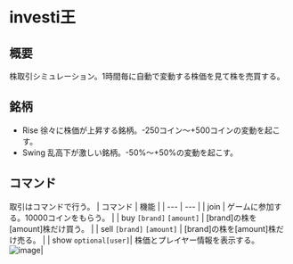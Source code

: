 # investi王
## 概要
株取引シミュレーション。1時間毎に自動で変動する株価を見て株を売買する。

## 銘柄
- Rise
徐々に株価が上昇する銘柄。-250コイン～+500コインの変動を起こす。
- Swing
乱高下が激しい銘柄。-50%～+50%の変動を起こす。

## コマンド
取引はコマンドで行う。
| コマンド | 機能 |
| --- | --- |
| join | ゲームに参加する。10000コインをもらう。 |
| buy `[brand]` `[amount]` | [brand]の株を[amount]株だけ買う。 |
| sell `[brand]` `[amount]` | [brand]の株を[amount]株だけ売る。 |
| show `optional[user]`| 株価とプレイヤー情報を表示する。 ![image](https://github.com/user-attachments/assets/f30bfe1a-87c7-4c66-a10f-dede4a65139e)|
